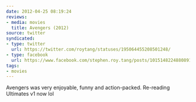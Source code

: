 ```yaml
---
date: 2012-04-25 08:19:24
reviews:
- media: movies
  title: Avengers (2012)
source: twitter
syndicated:
- type: twitter
  url: https://twitter.com/roytang/statuses/195064455208501248/
- type: facebook
  url: https://www.facebook.com/stephen.roy.tang/posts/10151482248808912
tags:
- movies
---
```


Avengers was very enjoyable, funny and action-packed. Re-reading Ultimates v1 now lol